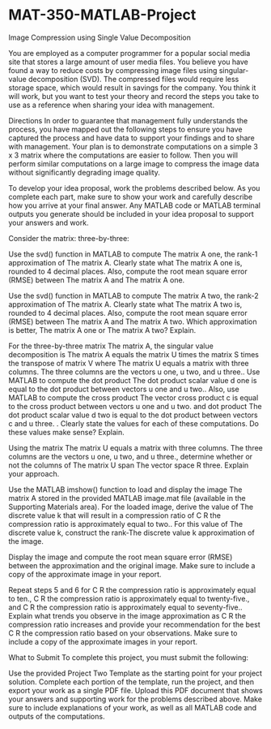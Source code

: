 # MAT-350-MATLAB-Project
Image Compression using Single Value Decomposition  

You are employed as a computer programmer for a popular social media site that stores a large amount of user media files. You believe you have found a way to reduce costs by compressing image files using singular-value decomposition (SVD). The compressed files would require less storage space, which would result in savings for the company. You think it will work, but you want to test your theory and record the steps you take to use as a reference when sharing your idea with management.

Directions
In order to guarantee that management fully understands the process, you have mapped out the following steps to ensure you have captured the process and have data to support your findings and to share with management. Your plan is to demonstrate computations on a simple 3 x 3 matrix where the computations are easier to follow. Then you will perform similar computations on a large image to compress the image data without significantly degrading image quality.

To develop your idea proposal, work the problems described below. As you complete each part, make sure to show your work and carefully describe how you arrive at your final answer. Any MATLAB code or MATLAB terminal outputs you generate should be included in your idea proposal to support your answers and work.

Consider the matrix: three-by-three:


Use the svd() function in MATLAB to compute The matrix A one, the rank-1 approximation of The matrix A. Clearly state what The matrix A one is, rounded to 4 decimal places. Also, compute the root mean square error (RMSE) between The matrix A and The matrix A one.

Use the svd() function in MATLAB to compute The matrix A two, the rank-2 approximation of The matrix A. Clearly state what The matrix A two is, rounded to 4 decimal places. Also, compute the root mean square error (RMSE) between The matrix A and The matrix A two. Which approximation is better, The matrix A one or The matrix A two? Explain.

For the three-by-three matrix The matrix A, the singular value decomposition is The matrix A equals the matrix U times the matrix S times the transpose of matrix V where The matrix U equals a matrix with three columns. The three columns are the vectors u one, u two, and u three.. Use MATLAB to compute the dot product The dot product scalar value d one is equal to the dot product between vectors u one and u two.. Also, use MATLAB to compute the cross product The vector cross product c is equal to the cross product between vectors u one and u two. and dot product The dot product scalar value d two is equal to the dot product between vectors c and u three. . Clearly state the values for each of these computations. Do these values make sense? Explain.

Using the matrix The matrix U equals a matrix with three columns. The three columns are the vectors u one, u two, and u three., determine whether or not the columns of The matrix U span The vector space R three. Explain your approach.

Use the MATLAB imshow() function to load and display the image The matrix A stored in the provided MATLAB image.mat file (available in the Supporting Materials area). For the loaded image, derive the value of The discrete value k that will result in a compression ratio of C R the compression ratio is approximately equal to two.. For this value of The discrete value k, construct the rank-The discrete value k approximation of the image.

Display the image and compute the root mean square error (RMSE) between the approximation and the original image. Make sure to include a copy of the approximate image in your report.

Repeat steps 5 and 6 for C R the compression ratio is approximately equal to ten., C R the compression ratio is approximately equal to twenty-five., and C R the compression ratio is approximately equal to seventy-five.. Explain what trends you observe in the image approximation as C R the compression ratio increases and provide your recommendation for the best C R the compression ratio based on your observations. Make sure to include a copy of the approximate images in your report.

What to Submit
To complete this project, you must submit the following:

Use the provided Project Two Template as the starting point for your project solution. Complete each portion of the template, run the project, and then export your work as a single PDF file. Upload this PDF document that shows your answers and supporting work for the problems described above. Make sure to include explanations of your work, as well as all MATLAB code and outputs of the computations.

